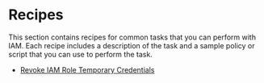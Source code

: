 # Recipes

This section contains recipes for common tasks that you can perform with IAM. Each recipe includes a description of the task and a sample policy or script that you can use to perform the task.

- [Revoke IAM Role Temporary Credentials](iam/recipes/revoke-iam-role-temporary-credentials.md)
